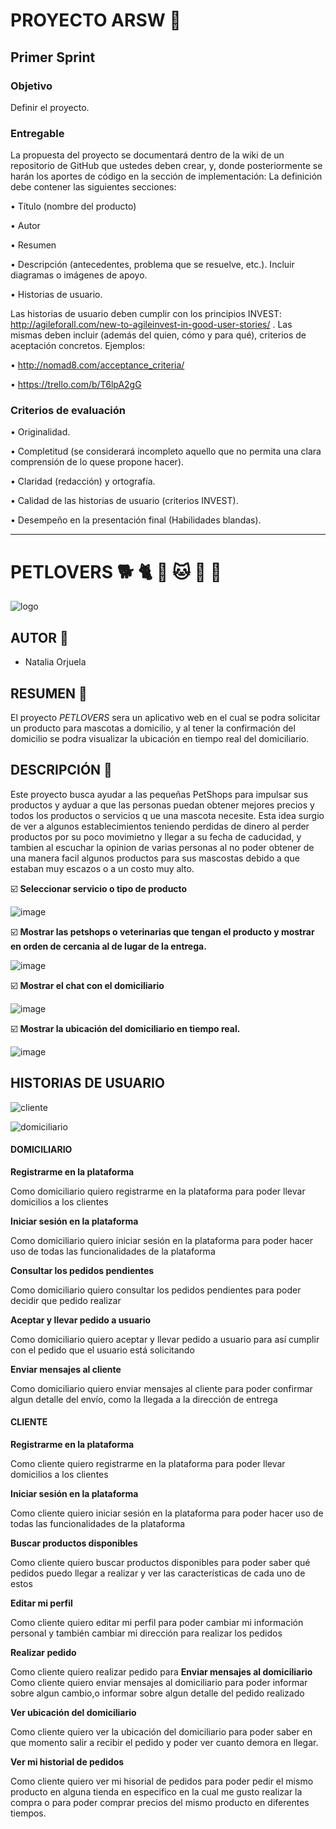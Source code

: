 #  PROYECTO ARSW :file_folder:
## Primer Sprint
### Objetivo
Definir el proyecto.
### Entregable
La propuesta del proyecto se documentará dentro de la wiki de un repositorio de GitHub que ustedes
deben crear, y, donde posteriormente se harán los aportes de código en la sección de implementación:
La definición debe contener las siguientes secciones:

• Título (nombre del producto)

• Autor

• Resumen

• Descripción (antecedentes, problema que se resuelve, etc.). Incluir diagramas o imágenes de apoyo.

• Historias de usuario.

Las historias de usuario deben cumplir con los principios INVEST: http://agileforall.com/new-to-agileinvest-in-good-user-stories/ .
Las mismas deben incluir (además del quien, cómo y para qué), criterios de aceptación concretos. 
Ejemplos:

• http://nomad8.com/acceptance_criteria/

• https://trello.com/b/T6lpA2gG

### Criterios de evaluación

• Originalidad. 

• Completitud (se considerará incompleto aquello que no permita una clara comprensión de lo quese propone hacer).

• Claridad (redacción) y ortografía.

• Calidad de las historias de usuario (criterios INVEST).

• Desempeño en la presentación final (Habilidades blandas).

________________________

# PETLOVERS :dog2: :cat2:  :dog: :cat: 	:rabbit: :hamster:

![logo](https://user-images.githubusercontent.com/54339107/173487365-1454c7be-4582-4f20-b474-69b268750f55.png)
  

## AUTOR :paw_prints:
* Natalia Orjuela 

## RESUMEN :paw_prints:
El proyecto *PETLOVERS* sera un aplicativo web en el cual se podra solicitar un producto para mascotas a domicilio, y al tener la confirmación del domicilio se 
podra visualizar la ubicación en tiempo real del domiciliario.

## DESCRIPCIÓN :paw_prints:
Este proyecto busca ayudar a las pequeñas PetShops para impulsar sus productos y ayduar a que las personas puedan obtener mejores precios y todos los productos o servicios q
ue una mascota necesite.
Esta idea surgio de ver a algunos establecimientos teniendo perdidas de dinero al perder productos por su poco movimietno y llegar a su fecha de caducidad, y tambien al escuchar 
la opinion de varias personas al no poder obtener de una manera facil algunos productos para sus mascostas debido a que estaban muy escazos o a un costo muy alto.

:ballot_box_with_check: **Seleccionar servicio o tipo de producto**

![image](https://user-images.githubusercontent.com/54339107/173489348-e954d30d-26dc-461b-a9ec-28255566b406.png)

 :ballot_box_with_check: **Mostrar las petshops o veterinarias que tengan el producto y mostrar en orden de cercania al de lugar de la entrega.**

![image](https://user-images.githubusercontent.com/54339107/173489421-bb5b1325-eadd-4fc4-9bf6-57caaf25ef3f.png)

 :ballot_box_with_check: **Mostrar el chat con el domiciliario** 
 
![image](https://user-images.githubusercontent.com/54339107/177235161-38e45a14-300c-4fda-80c5-003d6d1e2775.png)


 :ballot_box_with_check: **Mostrar la ubicación del domiciliario en tiempo real.**

![image](https://user-images.githubusercontent.com/54339107/173489174-71360ae9-5a67-419f-99ea-4b9e446aeefa.png)

## HISTORIAS DE USUARIO

![cliente](https://user-images.githubusercontent.com/54339107/173492101-f28a3a9d-5202-4426-b239-fa07a18e0679.png)

![domiciliario](https://user-images.githubusercontent.com/54339107/173492124-2f36f7b6-15ed-493d-b183-324d50f8984f.png)

#### DOMICILIARIO

**Registrarme en la plataforma**

Como domiciliario quiero registrarme en la plataforma para poder llevar domicilios a los clientes

**Iniciar sesión en la plataforma**

Como domiciliario quiero iniciar sesión en la plataforma para poder hacer uso de todas las funcionalidades de la plataforma

**Consultar los pedidos pendientes**

Como domiciliario quiero consultar los pedidos pendientes para poder decidir que pedido realizar 

**Aceptar y llevar pedido a usuario**

Como domiciliario quiero aceptar y llevar pedido a usuario para así cumplir con el pedido que el usuario está solicitando

**Enviar mensajes al cliente**

Como domiciliario quiero enviar mensajes al cliente para poder confirmar algun detalle del envío, como la llegada a la dirección de entrega

#### CLIENTE 

**Registrarme en la plataforma**

Como cliente quiero registrarme en la plataforma para poder llevar domicilios a los clientes

**Iniciar sesión en la plataforma**

Como cliente quiero iniciar sesión en la plataforma para poder hacer uso de todas las funcionalidades de la plataforma

**Buscar productos disponibles**

Como cliente quiero buscar productos disponibles para poder saber qué pedidos puedo llegar a realizar y ver las características de cada uno de estos

**Editar mi perfil**

Como cliente quiero editar mi perfil para poder cambiar mi información personal y también cambiar mi dirección para realizar los pedidos

**Realizar pedido**

Como cliente quiero realizar pedido para
**Enviar mensajes al domiciliario**
Como cliente quiero enviar mensajes al domiciliario para poder informar sobre algun cambio,o informar sobre algun detalle del pedido realizado

**Ver ubicación del domiciliario**

Como cliente quiero ver la ubicación del domiciliario para poder saber en que momento salir a recibir el pedido y poder ver cuanto demora en llegar.

**Ver mi historial de pedidos**

Como cliente quiero ver mi hisorial de pedidos para poder pedir el mismo producto en alguna tienda en especifico en la cual me gusto realizar la compra o para poder comprar precios del mismo producto en diferentes tiempos.
